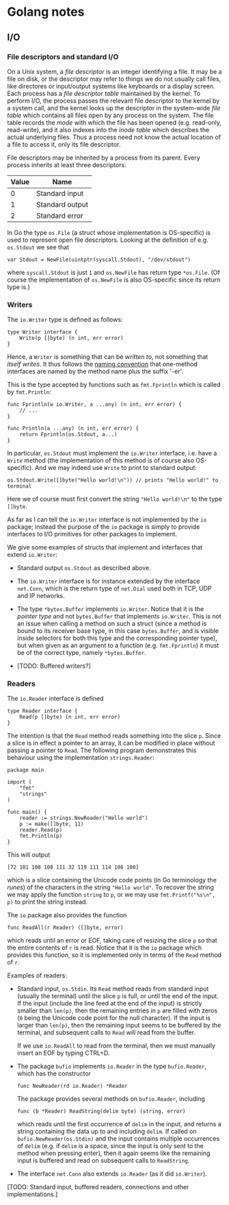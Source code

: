 # Golang notes

## I/O

### File descriptors and standard I/O

On a Unix system, a *file descriptor* is an integer identifying a file. It may be a file on disk, or the descriptor may refer to things we do not usually call files, like directores or input/output systems like keyboards or a display screen. Each process has a *file descriptor table* maintained by the kernel. To perform I/O, the process passes the relevant file descriptor to the kernel by a system call, and the kernel looks up the descriptor in the system-wide *file table* which contains all files open by any process on the system. The file table records the *mode* with which the file has been opened (e.g. read-only, read-write), and it also indexes into the *inode table* which describes the actual underlying files. Thus a process need not know the actual location of a file to access it, only its file descriptor.

File descriptors may be inherited by a process from its parent. Every process inherits at least three descriptors:

| Value | Name            |
|-------|-----------------|
| 0     | Standard input  |
| 1     | Standard output |
| 2     | Standard error  |

In Go the type `os.File` (a struct whose implementation is OS-specific) is used to represent open file descriptors. Looking at the definition of e.g. `os.Stdout` we see that

    var Stdout = NewFile(uintptr(syscall.Stdout), "/dev/stdout")

where `syscall.Stdout` is just `1` and `os.NewFile` has return type `*os.File`. (Of course the implementation of `os.NewFile` is also OS-specific since its return type is.)


### Writers

The `io.Writer` type is defined as follows:

    type Writer interface {
        Write(p []byte) (n int, err error)
    }

Hence, a `Writer` is something that can be *written to*, not something that *itself writes*. It thus follows the [naming convention](https://go.dev/doc/effective_go#interface-names) that one-method interfaces are named by the method name plus the suffix '-er'.

This is the type accepted by functions such as `fmt.Fprintln` which is called by `fmt.Println`:

    func Fprintln(w io.Writer, a ...any) (n int, err error) {
        // ...
    }
    
    func Println(a ...any) (n int, err error) {
        return Fprintln(os.Stdout, a...)
    }

In particular, `os.Stdout` must implement the `io.Writer` interface, i.e. have a `Write` method (the implementation of this method is of course also OS-specific). And we may indeed use `Write` to print to standard output:

    os.Stdout.Write([]byte("Hello world!\n")) // prints "Hello world!" to terminal

Here we of course must first convert the string `"Hello world!\n"` to the type `[]byte`.

As far as I can tell the `io.Writer` interface is not implemented by the `io` package; instead the purpose of the `io` package is simply to provide interfaces to I/O primitives for other packages to implement.

We give some examples of structs that implement and interfaces that extend `io.Writer`:

- Standard output `os.Stdout` as described above.

- The `io.Writer` interface is for instance extended by the interface `net.Conn`, which is the return type of `net.Dial` used both in TCP, UDP and IP networks.

- The type `*bytes.Buffer` implements `io.Writer`. Notice that it is the *pointer type* and not `bytes.Buffer` that implements `io.Writer`. This is not an issue when calling a method on such a struct (since a method is bound to its receiver base type, in this case `bytes.Buffer`, and is visible inside selectors for both this type and the corresponding pointer type), but when given as an argument to a function (e.g. `fmt.Fprintln`) it must be of the correct type, namely `*bytes.Buffer`.

- [TODO: Buffered writers?]


### Readers

The `io.Reader` interface is defined

    type Reader interface {
        Read(p []byte) (n int, err error)
    }

The intention is that the `Read` method reads something into the slice `p`. Since a slice is in effect a pointer to an array, it can be modified in place without passing a pointer to `Read`. The following program demonstrates this behaviour using the implementation `strings.Reader`:

    package main

    import (
        "fmt"
        "strings"
    )

    func main() {
        reader := strings.NewReader("Hello world")
        p := make([]byte, 11)
        reader.Read(p)
        fmt.Println(p)
    }

This will output

    [72 101 108 108 111 32 119 111 114 108 100]

which is a slice containing the Unicode code points (in Go terminology the *runes*) of the characters in the string `"Hello world"`. To recover the string we may apply the function `string` to `p`, or we may use `fmt.Printf("%s\n", p)` to print the string instead.

The `io` package also provides the function

    func ReadAll(r Reader) ([]byte, error)

which reads until an error or EOF, taking care of resizing the slice `p` so that the entire contents of `r` is read. Notice that it is the `io` package which provides this function, so it is implemented only in terms of the `Read` method of `r`.

Examples of readers:

- Standard input, `os.Stdin`. Its `Read` method reads from standard input (usually the terminal) until the slice `p` is full, or until the end of the input. If the input (include the line feed at the end of the input) is strictly smaller than `len(p)`, then the remaining entries in `p` are filled with zeros (`0` being the Unicode code point for the null character). If the input is larger than `len(p)`, then the remaining input seems to be buffered by the terminal, and subsequent calls to `Read` will read from the buffer.
  
  If we use `io.ReadAll` to read from the terminal, then we must manually insert an EOF by typing CTRL+D.

- The package `bufio` implements `io.Reader` in the type `bufio.Reader`, which has the constructor
  
      func NewReader(rd io.Reader) *Reader
  
  The package provides several methods on `bufio.Reader`, including
  
      func (b *Reader) ReadString(delim byte) (string, error)
  
  which reads until the first occurrence of `delim` in the input, and returns a string containing the data up to and including `delim`. If called on `bufio.NewReader(os.Stdin)` and the input contains multiple occurrences of `delim` (e.g. if `delim` is a space, since the input is only sent to the method when pressing enter), then it again seems like the remaining input is buffered and read on subsequent calls to `ReadString`.

- The interface `net.Conn` also extends `io.Reader` (as it did `io.Writer`).

[TODO: Standard input, buffered readers, connections and other implementations.]
